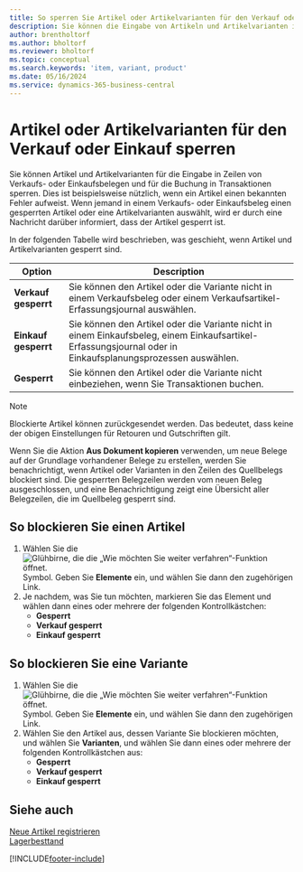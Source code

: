 ```yaml
---
title: So sperren Sie Artikel oder Artikelvarianten für den Verkauf oder Einkauf
description: Sie können die Eingabe von Artikeln und Artikelvarianten in Zeilen von Verkaufs- oder Einkaufsbelegen sowie die Buchung in einer Transaktion sperren.
author: brentholtorf
ms.author: bholtorf
ms.reviewer: bholtorf
ms.topic: conceptual
ms.search.keywords: 'item, variant, product'
ms.date: 05/16/2024
ms.service: dynamics-365-business-central
---
```


# <a name="block-items-or-item-variants-from-sales-or-purchasing"></a>Artikel oder Artikelvarianten für den Verkauf oder Einkauf sperren

Sie können Artikel und Artikelvarianten für die Eingabe in Zeilen von Verkaufs- oder Einkaufsbelegen und für die Buchung in Transaktionen sperren. Dies ist beispielsweise nützlich, wenn ein Artikel einen bekannten Fehler aufweist. Wenn jemand in einem Verkaufs- oder Einkaufsbeleg einen gesperrten Artikel oder eine Artikelvarianten auswählt, wird er durch eine Nachricht darüber informiert, dass der Artikel gesperrt ist.

In der folgenden Tabelle wird beschrieben, was geschieht, wenn Artikel und Artikelvarianten gesperrt sind.  

|Option|Description|  
|--------------------|------------|  
|**Verkauf gesperrt**|Sie können den Artikel oder die Variante nicht in einem Verkaufsbeleg oder einem Verkaufsartikel-Erfassungsjournal auswählen.|  
|**Einkauf gesperrt**|Sie können den Artikel oder die Variante nicht in einem Einkaufsbeleg, einem Einkaufsartikel-Erfassungsjournal oder in Einkaufsplanungsprozessen auswählen.|  
|**Gesperrt**|Sie können den Artikel oder die Variante nicht einbeziehen, wenn Sie Transaktionen buchen.|  

> [!NOTE]
> Blockierte Artikel können zurückgesendet werden. Das bedeutet, dass keine der obigen Einstellungen für Retouren und Gutschriften gilt.

Wenn Sie die Aktion **Aus Dokument kopieren** verwenden, um neue Belege auf der Grundlage vorhandener Belege zu erstellen, werden Sie benachrichtigt, wenn Artikel oder Varianten in den Zeilen des Quellbelegs blockiert sind. Die gesperrten Belegzeilen werden vom neuen Beleg ausgeschlossen, und eine Benachrichtigung zeigt eine Übersicht aller Belegzeilen, die im Quellbeleg gesperrt sind.

## <a name="to-block-an-item"></a>So blockieren Sie einen Artikel

1. Wählen Sie die ![Glühbirne, die die „Wie möchten Sie weiter verfahren“-Funktion öffnet.](media/ui-search/search_small.png "Wie möchten Sie weiter verfahren?") Symbol. Geben Sie **Elemente** ein, und wählen Sie dann den zugehörigen Link.  
2. Je nachdem, was Sie tun möchten, markieren Sie das Element und wählen dann eines oder mehrere der folgenden Kontrollkästchen:
    * **Gesperrt**
    * **Verkauf gesperrt**
    * **Einkauf gesperrt**  

## <a name="to-block-an-item-variant"></a>So blockieren Sie eine Variante

1. Wählen Sie die ![Glühbirne, die die „Wie möchten Sie weiter verfahren“-Funktion öffnet.](media/ui-search/search_small.png "Wie möchten Sie weiter verfahren?") Symbol. Geben Sie **Elemente** ein, und wählen Sie dann den zugehörigen Link.  
2. Wählen Sie den Artikel aus, dessen Variante Sie blockieren möchten, und wählen Sie **Varianten**, und wählen Sie dann eines oder mehrere der folgenden Kontrollkästchen aus:  
    * **Gesperrt**
    * **Verkauf gesperrt**
    * **Einkauf gesperrt**

## <a name="see-also"></a>Siehe auch

[Neue Artikel registrieren](inventory-how-register-new-items.md)  
[Lagerbesttand](inventory-manage-inventory.md)  

[!INCLUDE[footer-include](includes/footer-banner.md)]
